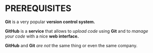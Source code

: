 # PREREQUISITES
**Git** is a very popular **version control system.**

**GitHub** is a **service** that allows to <em>upload code</em> using **Git** and to <em>manage your code</em> with a nice **web interface.** 

**GitHub** and **Git** <em>are not</em> the same thing or even the same company.
